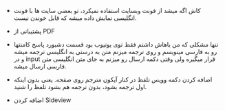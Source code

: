 - کاش اگه میشد از فونت وبسایت استفاده نمیکرد، تو بعضی سایت ها با فونت انگلیسی نمایش داده میشه که قابل خوندن نیست.
- پشتیبانی از PDF
- تنها مشکلی که من باهاش داشتم فقط توی یوتیوب بود قسمت دشبورد پاسخ کامنتها رو به فارسی مینویسم و  روی ترجمه میزنم متن به درستی به انگلیسی ترجمه میشه و در input قرار میگیره ولی وقتی دکمه ارسال رو میزنم به جای متن انگلیسی متن فارسی ارسال میشه.

- اضافه کردن دکمه وویس تلفظ در کنار آیکون مترجم روی صفحه. یعنی بدون اینکه اول ترجمه بشود، بدون ترجمه هم بشود تلفظ را شنید.
- اضافه کردن Sideview
